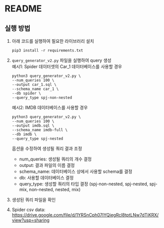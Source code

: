 # README

## 실행 방법

1. 아래 코드를 실행하여 필요한 라이브러리 설치
    ```
    pip3 install -r requirements.txt 
    ```

2. `query_generator_v2.py` 파일을 실행하여 query 생성  
    예시1: Spider 데이터셋의 Car_1 데이터베이스를 사용할 경우
    ```
    python3 query_generator_v2.py \
    --num_queries 100 \
    --output car_1.sql \
    --schema_name car_1 \
    --db spider \
    --query_type spj-non-nested
    ```

    예시2: IMDB 데이터베이스를 사용할 경우
    ```
    python3 query_generator_v2.py \
    --num_queries 100 \
    --output imdb.sql \
    --schema_name imdb-full \
    --db imdb \
    --query_type spj-nested
    ```

    옵션을 수정하여 생성될 쿼리 결과 조정
    - num_queries: 생성될 쿼리의 개수 결정
    - output: 결과 파일의 이름 결정
    - schema_name: 데이터베이스 상에서 사용할 schema를 결정
    - db: 사용할 데이터베이스 결정
    - query_type: 생성할 쿼리의 타입 결정 (spj-non-nested, spj-nested, spj-mix, non-nested, nested, mix)

3. 생성된 쿼리 파일을 확인
4. Spider csv data: https://drive.google.com/file/d/1YRSnCph07IYQiegRcl8tptLNw7dTiKRX/view?usp=sharing
